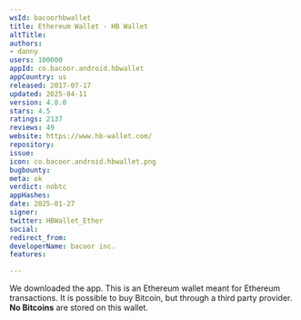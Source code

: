 ```yaml
---
wsId: bacoorhbwallet
title: Ethereum Wallet - HB Wallet
altTitle: 
authors:
- danny
users: 100000
appId: co.bacoor.android.hbwallet
appCountry: us
released: 2017-07-17
updated: 2025-04-11
version: 4.8.0
stars: 4.5
ratings: 2137
reviews: 49
website: https://www.hb-wallet.com/
repository: 
issue: 
icon: co.bacoor.android.hbwallet.png
bugbounty: 
meta: ok
verdict: nobtc
appHashes: 
date: 2025-01-27
signer: 
twitter: HBWallet_Ether
social: 
redirect_from: 
developerName: bacoor inc.
features: 

---
```


We downloaded the app. This is an Ethereum wallet meant for Ethereum transactions. It is possible to buy Bitcoin, but through a third party provider. **No Bitcoins** are stored on this wallet.

